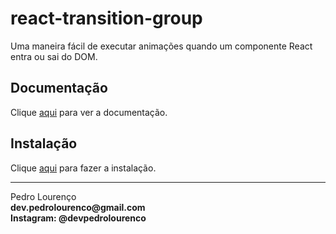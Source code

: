 # react-transition-group

Uma maneira fácil de executar animações quando um componente React entra ou sai do DOM.

## Documentação

Clique [aqui](https://github.com/reactjs/react-transition-group) para ver a documentação.

## Instalação

Clique [aqui](https://www.npmjs.com/package/react-transition-group) para fazer a instalação.

<hr>
<stong>Pedro Lourenço</strong><br>
<Strong>dev.pedrolourenco@gmail.com</strong><br>
<Strong>Instagram: @devpedrolourenco</strong>